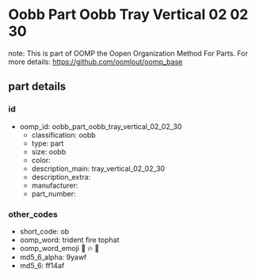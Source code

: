 # Oobb Part Oobb Tray Vertical 02 02 30  

note: This is part of OOMP the Oopen Organization Method For Parts. For more details: https://github.com/oomlout/oomp_base

##  part details





### id
* oomp_id: oobb_part_oobb_tray_vertical_02_02_30
  * classification: oobb
  * type: part
  * size: oobb
  * color: 
  * description_main: tray_vertical_02_02_30
  * description_extra: 
  * manufacturer: 
  * part_number: 

### other_codes
* short_code: ob
* oomp_word: trident fire tophat
* oomp_word_emoji :trident: :fire: :tophat:
* md5_6_alpha: 9yawf
* md5_6: ff14af